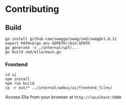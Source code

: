 # Contributing

## Build

```
go install github.com/swaggo/swag/cmd/swag@v1.8.12
export PATH=$(go env GOPATH)/bin:$PATH
go generate -v ./internal/upf/...
go build cmd/ella/main.go
```

### Frontend

```
cd ui
npm install
npm run build
cp -r out/* ../internal/webui/ui/frontend_files/
```

Access Ella from your browser at `http://localhost:5000`